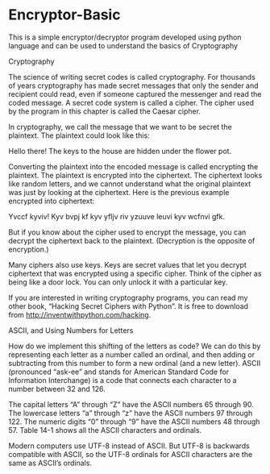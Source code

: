# Encryptor-Basic
This is a simple encryptor/decryptor program developed using python language and can be used to understand the basics of Cryptography 

Cryptography

The science of writing secret codes is called cryptography. For thousands of years cryptography has made secret messages that only the sender and recipient could read, even if someone captured the messenger and read the coded message. A secret code system is called a cipher. The cipher used by the program in this chapter is called the Caesar cipher.

In cryptography, we call the message that we want to be secret the plaintext. The plaintext could look like this:

Hello there! The keys to the house are hidden under the flower pot.

Converting the plaintext into the encoded message is called encrypting the plaintext. The plaintext is encrypted into the ciphertext. The ciphertext looks like random letters, and we cannot understand what the original plaintext was just by looking at the ciphertext. Here is the previous example encrypted into ciphertext:

Yvccf kyviv! Kyv bvpj kf kyv yfljv riv yzuuve leuvi kyv wcfnvi gfk.

But if you know about the cipher used to encrypt the message, you can decrypt the ciphertext back to the plaintext. (Decryption is the opposite of encryption.)

Many ciphers also use keys. Keys are secret values that let you decrypt ciphertext that was encrypted using a specific cipher. Think of the cipher as being like a door lock. You can only unlock it with a particular key.

If you are interested in writing cryptography programs, you can read my other book, “Hacking Secret Ciphers with Python”. It is free to download from http://inventwithpython.com/hacking.

ASCII, and Using Numbers for Letters

How do we implement this shifting of the letters as code? We can do this by representing each letter as a number called an ordinal, and then adding or subtracting from this number to form a new ordinal (and a new letter). ASCII (pronounced “ask-ee” and stands for American Standard Code for Information Interchange) is a code that connects each character to a number between 32 and 126.

The capital letters “A” through “Z” have the ASCII numbers 65 through 90. The lowercase letters “a” through “z” have the ASCII numbers 97 through 122. The numeric digits “0” through “9” have the ASCII numbers 48 through 57. Table 14-1 shows all the ASCII characters and ordinals.

Modern computers use UTF-8 instead of ASCII. But UTF-8 is backwards compatible with ASCII, so the UTF-8 ordinals for ASCII characters are the same as ASCII’s ordinals.
